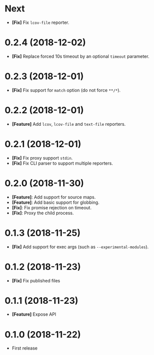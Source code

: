 # Next

- **[Fix]** Fix `lcov-file` reporter.

# 0.2.4 (2018-12-02)

- **[Fix]** Replace forced 10s timeout by an optional `timeout` parameter.

# 0.2.3 (2018-12-01)

- **[Fix]** Fix support for `match` option (do not force `**/*`).

# 0.2.2 (2018-12-01)

- **[Feature]** Add `lcov`, `lcov-file` and `text-file` reporters.

# 0.2.1 (2018-12-01)

- **[Fix]** Fix proxy support `stdin`.
- **[Fix]** Fix CLI parser to support multiple reporters.

# 0.2.0 (2018-11-30)

- **[Feature]**: Add support for source maps.
- **[Feature]**: Add basic support for globbing.
- **[Fix]**: Fix promise rejection on timeout.
- **[Fix]**: Proxy the child process.

# 0.1.3 (2018-11-25)

- **[Fix]** Add support for exec args (such as `--experimental-modules`).

# 0.1.2 (2018-11-23)

- **[Fix]** Fix published files

# 0.1.1 (2018-11-23)

- **[Feature]** Expose API

# 0.1.0 (2018-11-22)

- First release
